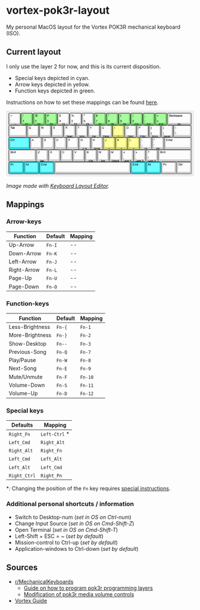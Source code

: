 # vortex-pok3r-layout

My personal MacOS layout for the Vortex POK3R mechanical keyboard (ISO).

## Current layout

I only use the layer 2 for now, and this is its current disposition.

- Special keys depicted in cyan.
- Arrow keys depicted in yellow.
- Function keys depicted in green.

Instructions on how to set these mappings can be found [here](./instructions.md).

![layout\_img](layout_img/keyboard-layout.png)

_Image made with [Keyboard Layout Editor](http://www.keyboard-layout-editor.com)._

## Mappings

### Arrow-keys

| Function | Default | Mapping |
|---|---|---|
| Up-Arrow | `Fn-I` | -- |
| Down-Arrow | `Fn-K` | -- |
| Left-Arrow | `Fn-J` | -- |
| Right-Arrow | `Fn-L` | -- |
| Page-Up | `Fn-U` | -- |
| Page-Down | `Fn-O` | -- |

### Function-keys

| Function | Default | Mapping |
|---|---|---|
| Less-Brightness | `Fn-{` | `Fn-1` |
| More-Brightness | `Fn-}` | `Fn-2` |
| Show-Desktop | `Fn--` | `Fn-3` |
| Previous-Song | `Fn-Q` | `Fn-7` |
| Play/Pause | `Fn-W` | `Fn-8` |
| Next-Song | `Fn-E` | `Fn-9` |
| Mute/Unmute | `Fn-F` | `Fn-10` |
| Volume-Down | `Fn-S` | `Fn-11` |
| Volume-Up | `Fn-D` | `Fn-12` |

### Special keys

| Defaults | Mapping |
|---|---|
| `Right_Fn` | `Left-Ctrl` \* |
| `Left_Cmd` | `Right_Alt` |
| `Right_Alt` | `Right_Fn` |
| `Left_Cmd` | `Left_Alt` |
| `Left_Alt` | `Left_Cmd` |
| `Right_Ctrl` | `Right_Pn` |

\*: Changing the position of the `Fn` key requires [special instructions](./instructions.md#special-keys).

### Additional personal shortcuts / information

- Switch to Desktop-num (_set in OS on Ctrl-num_)
- Change Input Source (_set in OS on Cmd-Shift-Z_)
- Open Terminal (_set in OS on Cmd-Shift-T_)
- Left-Shift + ESC = ~ (_set by default_)
- Mission-control to Ctrl-up (_set by default_)
- Application-windows to Ctrl-down (_set by default_)

## Sources

- [r/MechanicalKeyboards](www.reddit.com/r/MechanicalKeyboards)
    - [Guide on how to program pok3r programming layers](https://www.reddit.com/r/MechanicalKeyboards/comments/35uy60/guide_howto_program_your_pok3r_programming_layers/)
    - [Modification of pok3r media volume controls](https://www.reddit.com/r/MechanicalKeyboards/comments/37j3sx/guide_modification_pok3r_media_volume_controls_hw/)
- [Vortex Guide](http://www.vortexgear.tw/db/upload/webdata4/6vortex_20166523361966663.pdf)
